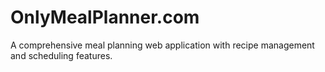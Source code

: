 # OnlyMealPlanner.com

A comprehensive meal planning web application with recipe management and scheduling features.